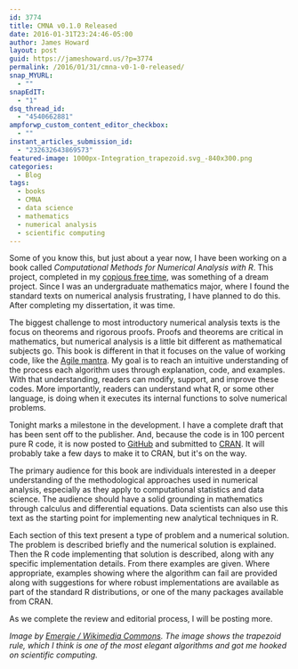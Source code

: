 ```yaml
---
id: 3774
title: CMNA v0.1.0 Released
date: 2016-01-31T23:24:46-05:00
author: James Howard
layout: post
guid: https://jameshoward.us/?p=3774
permalink: /2016/01/31/cmna-v0-1-0-released/
snap_MYURL:
  - ""
snapEdIT:
  - "1"
dsq_thread_id:
  - "4540662881"
ampforwp_custom_content_editor_checkbox:
  - ""
instant_articles_submission_id:
  - "232632643869573"
featured-image: 1000px-Integration_trapezoid.svg_-840x300.png
categories:
  - Blog
tags:
  - books
  - CMNA
  - data science
  - mathematics
  - numerical analysis
  - scientific computing
---
```

Some of you know this, but just about a year now, I have been working on a book called _Computational Methods for Numerical Analysis with R_.  This project, completed in my [copious free time](http://www.catb.org/jargon/html/C/copious-free-time.html), was something of a dream project.  Since I was an undergraduate mathematics major, where I found the standard texts on numerical analysis frustrating, I have planned to do this.  After completing my dissertation, it was time.  

The biggest challenge to most introductory numerical analysis texts is the focus on theorems and rigorous proofs.  Proofs and theorems are critical in mathematics, but numerical analysis is a little bit different as mathematical subjects go.  This book is different in that it focuses on the value of working code, like the [Agile mantra](http://www.agilemanifesto.org/iso/en/principles.html).   My goal is to reach an intuitive understanding of the process each algorithm uses through explanation, code, and examples.  With that understanding, readers can modify, support, and improve these codes.  More importantly, readers can understand what R, or some other language, is doing when it executes its internal functions to solve numerical problems.

Tonight marks a milestone in the development.  I have a complete draft that has been sent off to the publisher.  And, because the code is in 100 percent pure R code, it is now posted to [GitHub](https://github.com/howardjp/cmna) and submitted to [CRAN](https://cran.r-project.org).  It will probably take a few days to make it to CRAN, but it's on the way.  

The primary audience for this book are individuals interested in a deeper understanding of the methodological approaches used in numerical analysis, especially as they apply to computational statistics and data science.  The audience should have a solid grounding in mathematics through calculus and differential equations.  Data scientists can also use this text as the starting point for implementing new analytical techniques in R.

Each section of this text present a type of problem and a numerical solution.  The problem is described briefly and the numerical solution is explained.  Then the R code implementing that solution is described, along with any specific implementation details.  From there examples are given.  Where appropriate, examples showing where the algorithm can fail are provided along with suggestions for where robust implementations are available as part of the standard R distributions, or one of the many packages available from CRAN.

As we complete the review and editorial process, I will be posting more.

_Image by [Emergie / Wikimedia Commons](https://commons.wikimedia.org/wiki/File:Integration_trapezoid.svg).  The image shows the trapezoid rule, which I think is one of the most elegant algorithms and got me hooked on scientific computing._

